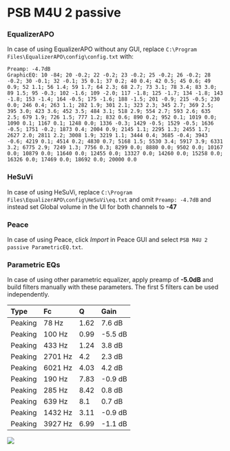# PSB M4U 2 passive

### EqualizerAPO
In case of using EqualizerAPO without any GUI, replace `C:\Program Files\EqualizerAPO\config\config.txt`
with:
```
Preamp: -4.7dB
GraphicEQ: 10 -84; 20 -0.2; 22 -0.2; 23 -0.2; 25 -0.2; 26 -0.2; 28 -0.2; 30 -0.1; 32 -0.1; 35 0.1; 37 0.2; 40 0.4; 42 0.5; 45 0.6; 49 0.9; 52 1.1; 56 1.4; 59 1.7; 64 2.3; 68 2.7; 73 3.1; 78 3.4; 83 3.0; 89 1.5; 95 -0.3; 102 -1.6; 109 -2.0; 117 -1.8; 125 -1.7; 134 -1.8; 143 -1.8; 153 -1.4; 164 -0.5; 175 -1.6; 188 -1.5; 201 -0.9; 215 -0.5; 230 0.0; 246 0.4; 263 1.1; 282 1.9; 301 2.1; 323 2.3; 345 2.7; 369 2.5; 395 3.0; 423 3.6; 452 3.5; 484 3.1; 518 2.9; 554 2.7; 593 2.6; 635 2.5; 679 1.9; 726 1.5; 777 1.2; 832 0.6; 890 0.2; 952 0.1; 1019 0.0; 1090 0.1; 1167 0.1; 1248 0.0; 1336 -0.3; 1429 -0.5; 1529 -0.5; 1636 -0.5; 1751 -0.2; 1873 0.4; 2004 0.9; 2145 1.1; 2295 1.3; 2455 1.7; 2627 2.0; 2811 2.2; 3008 1.9; 3219 1.1; 3444 0.4; 3685 -0.4; 3943 -0.6; 4219 0.1; 4514 0.2; 4830 0.7; 5168 1.5; 5530 3.4; 5917 3.9; 6331 3.2; 6775 2.9; 7249 1.3; 7756 0.3; 8299 0.0; 8880 0.0; 9502 0.0; 10167 0.0; 10879 0.0; 11640 0.0; 12455 0.0; 13327 0.0; 14260 0.0; 15258 0.0; 16326 0.0; 17469 0.0; 18692 0.0; 20000 0.0
```

### HeSuVi
In case of using HeSuVi, replace `C:\Program Files\EqualizerAPO\config\HeSuVi\eq.txt` and omit `Preamp:
-4.7dB` and instead set Global volume in the UI for both channels to **-47**

### Peace
In case of using Peace, click *Import* in Peace GUI and select `PSB M4U 2 passive ParametricEQ.txt`.

### Parametric EQs
In case of using other parametric equalizer, apply preamp of **-5.0dB** and build filters manually with
these parameters. The first 5 filters can be used independently.

| Type    | Fc      |    Q | Gain    |
|:--------|:--------|:-----|:--------|
| Peaking | 78 Hz   | 1.62 | 7.6 dB  |
| Peaking | 100 Hz  | 0.99 | -5.5 dB |
| Peaking | 433 Hz  | 1.24 | 3.8 dB  |
| Peaking | 2701 Hz | 4.2  | 2.3 dB  |
| Peaking | 6021 Hz | 4.03 | 4.2 dB  |
| Peaking | 190 Hz  | 7.83 | -0.9 dB |
| Peaking | 285 Hz  | 8.42 | 0.8 dB  |
| Peaking | 639 Hz  | 8.1  | 0.7 dB  |
| Peaking | 1432 Hz | 3.11 | -0.9 dB |
| Peaking | 3927 Hz | 6.99 | -1.1 dB |

![](https://raw.githubusercontent.com/jaakkopasanen/AutoEq/master/results/innerfidelity/sbaf-serious/PSB%20M4U%202%20passive/PSB%20M4U%202%20passive.png)